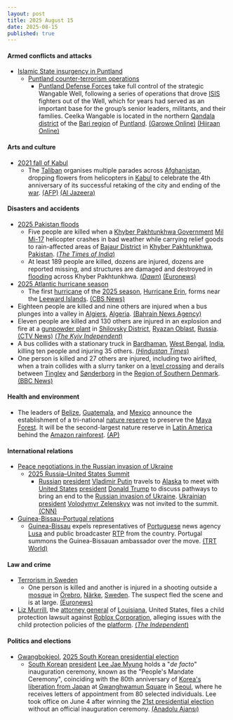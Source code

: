 ```yaml
---
layout: post
title: 2025 August 15
date: 2025-08-15
published: true
---
```



#### Armed conflicts and attacks

* [Islamic State insurgency in Puntland](https://en.wikipedia.org/wiki/Islamic_State_insurgency_in_Puntland "Islamic State insurgency in Puntland")
  * [Puntland counter-terrorism operations](https://en.wikipedia.org/wiki/Puntland_counter-terrorism_operations "Puntland counter-terrorism operations")
    * [Puntland Defense Forces](https://en.wikipedia.org/wiki/Puntland_Dervish_Force "Puntland Dervish Force") take full control of the strategic Wangable Well, following a series of operations that drove [ISIS](https://en.wikipedia.org/wiki/Islamic_State_%E2%80%93_Somalia_Province "Islamic State – Somalia Province") fighters out of the Well, which for years had served as an important base for the group’s senior leaders, militants, and their families. Ceelka Wangable is located in the northern [Qandala](https://en.wikipedia.org/wiki/Qandala "Qandala") [district](https://en.wikipedia.org/wiki/Qandala_District "Qandala District") of the [Bari region](https://en.wikipedia.org/wiki/Bari_Region "Bari Region") of [Puntland](https://en.wikipedia.org/wiki/Puntland "Puntland"). [(Garowe Online)](https://www.garoweonline.com/en/news/puntland/somalia-puntland-forces-seize-isis-hideout-as-u-s-backed-operation-gains-momentum) [(Hiiraan Online)](https://www.hiiraan.com/news4/2025/Aug/202577/puntland_forces_seize_isis_stronghold_at_wangable_well_in_bari_region.aspx)

#### Arts and culture

* [2021 fall of Kabul](https://en.wikipedia.org/wiki/2021_fall_of_Kabul "2021 fall of Kabul")
  * The [Taliban](https://en.wikipedia.org/wiki/Taliban "Taliban") organises multiple parades across [Afghanistan](https://en.wikipedia.org/wiki/Afghanistan "Afghanistan"), dropping flowers from helicopters in [Kabul](https://en.wikipedia.org/wiki/Kabul "Kabul") to celebrate the 4th anniversary of its successful retaking of the city and ending of the [war](https://en.wikipedia.org/wiki/War_in_Afghanistan_%282001%E2%80%932021%29 "War in Afghanistan (2001–2021)"). [(AFP)](https://us.afpnews.com/article/?taliban-mark-fourth-year-in-power-in-afghanistan,69LF8NQ) [(Al Jazeera)](https://www.aljazeera.com/news/2025/8/15/taliban-marks-fourth-anniversary-of-return-to-power-with-internal-threats)

#### Disasters and accidents

* [2025 Pakistan floods](https://en.wikipedia.org/wiki/2025_Pakistan_floods "2025 Pakistan floods")
  * Five people are killed when a [Khyber Pakhtunkhwa Government](https://en.wikipedia.org/wiki/Government_of_Khyber_Pakhtunkhwa "Government of Khyber Pakhtunkhwa") [Mil Mi-17](https://en.wikipedia.org/wiki/Mil_Mi-17 "Mil Mi-17") helicopter crashes in bad weather while carrying relief goods to rain-affected areas of [Bajaur District](https://en.wikipedia.org/wiki/Bajaur_District "Bajaur District") in [Khyber Pakhtunkhwa](https://en.wikipedia.org/wiki/Khyber_Pakhtunkhwa "Khyber Pakhtunkhwa"), [Pakistan](https://en.wikipedia.org/wiki/Pakistan "Pakistan"). [(*The Times of India*)](https://timesofindia.indiatimes.com/world/pakistan/pakistans-monsoon-fury-5-dead-after-rescue-helicopter-crashed-day-of-mourning-announced/articleshow/123322712.cms)
  * At least 189 people are killed, dozens are injured, dozens are reported missing, and structures are damaged and destroyed in [flooding](https://en.wikipedia.org/wiki/Flooding "Flooding") across Khyber Pakhtunkhwa. [(*Dawn*)](https://www.dawn.com/news/1931033) [(Euronews)](https://www.euronews.com/2025/08/15/flash-floods-in-india-and-pakistan-kill-over-200-people-scores-remain-missing)
* [2025 Atlantic hurricane season](https://en.wikipedia.org/wiki/2025_Atlantic_hurricane_season "2025 Atlantic hurricane season")
  * The first [hurricane](https://en.wikipedia.org/wiki/Hurricane "Hurricane") of the [2025 season](https://en.wikipedia.org/wiki/2025_Atlantic_hurricane_season "2025 Atlantic hurricane season"), [Hurricane Erin](https://en.wikipedia.org/wiki/Hurricane_Erin_%282025%29 "Hurricane Erin (2025)"), forms near the [Leeward Islands](https://en.wikipedia.org/wiki/Leeward_Islands "Leeward Islands"). [(CBS News)](https://www.cbsnews.com/amp/news/hurricane-erin-track-path/)
* Eighteen people are killed and nine others are injured when a bus plunges into a valley in [Algiers](https://en.wikipedia.org/wiki/Algiers "Algiers"), [Algeria](https://en.wikipedia.org/wiki/Algeria "Algeria"). [(Bahrain News Agency)](https://www.bna.bh/en/Algeriabuscrashkills18injures9.aspx?cms=q8FmFJgiscL2fwIzON1%2BDoU0MlJVGzDBzb4vD2fENrQ%3D)
* Eleven people are killed and 130 others are injured in an explosion and fire at a [gunpowder plant](https://en.wikipedia.org/wiki/Powder_mill "Powder mill") in [Shilovsky District](https://en.wikipedia.org/wiki/Shilovsky_District "Shilovsky District"), [Ryazan Oblast](https://en.wikipedia.org/wiki/Ryazan_Oblast "Ryazan Oblast"), [Russia](https://en.wikipedia.org/wiki/Russia "Russia"). [(CTV News)](https://www.ctvnews.ca/world/article/a-fire-at-a-russian-industrial-plant-kills-11-and-injures-130/) [(*The Kyiv Independent*)](https://kyivindependent.com/explosion-at-russian-gunpowder-plant-leaves-5-dead-20-injured/)
* A bus collides with a stationary truck in [Bardhaman](https://en.wikipedia.org/wiki/Bardhaman "Bardhaman"), [West Bengal](https://en.wikipedia.org/wiki/West_Bengal "West Bengal"), [India](https://en.wikipedia.org/wiki/India "India"), killing ten people and injuring 35 others. [(*Hindustan Times*)](https://www.hindustantimes.com/india-news/10-bihar-pilgrims-dead-35-injured-as-bus-rams-truck-in-west-bengal-s-burdwan-101755241239162.html)
* One person is killed and 27 others are injured, including two airlifted, when a train collides with a slurry tanker on a [level crossing](https://en.wikipedia.org/wiki/Level_crossing "Level crossing") and derails between [Tinglev](https://en.wikipedia.org/wiki/Tinglev "Tinglev") and [Sønderborg](https://en.wikipedia.org/wiki/S%C3%B8nderborg "Sønderborg") in the [Region of Southern Denmark](https://en.wikipedia.org/wiki/Region_of_Southern_Denmark "Region of Southern Denmark"). [(BBC News)](https://www.bbc.com/news/articles/cx235yjk3mmo)

#### Health and environment

* The leaders of [Belize](https://en.wikipedia.org/wiki/Belize "Belize"), [Guatemala](https://en.wikipedia.org/wiki/Guatemala "Guatemala"), and [Mexico](https://en.wikipedia.org/wiki/Mexico "Mexico") announce the establishment of a tri-national [nature reserve](https://en.wikipedia.org/wiki/Nature_reserve "Nature reserve") to preserve the [Maya Forest](https://en.wikipedia.org/wiki/Maya_Forest "Maya Forest"). It will be the second-largest nature reserve in [Latin America](https://en.wikipedia.org/wiki/Latin_America "Latin America") behind the [Amazon rainforest](https://en.wikipedia.org/wiki/Amazon_rainforest "Amazon rainforest"). [(AP)](https://apnews.com/article/mexico-guatemala-claudia-sheinbaum-bernardo-arevalo-ac95c0c5d2224343580920a2ea84ceb6)

#### International relations

* [Peace negotiations in the Russian invasion of Ukraine](https://en.wikipedia.org/wiki/Peace_negotiations_in_the_Russian_invasion_of_Ukraine "Peace negotiations in the Russian invasion of Ukraine")
  * [2025 Russia–United States Summit](https://en.wikipedia.org/wiki/2025_Russia%E2%80%93United_States_Summit "2025 Russia–United States Summit")
    * [Russian](https://en.wikipedia.org/wiki/Russia "Russia") [president](https://en.wikipedia.org/wiki/President_of_Russia "President of Russia") [Vladimir Putin](https://en.wikipedia.org/wiki/Vladimir_Putin "Vladimir Putin") travels to [Alaska](https://en.wikipedia.org/wiki/Alaska "Alaska") to meet with [United States](https://en.wikipedia.org/wiki/United_States "United States") [president](https://en.wikipedia.org/wiki/President_of_the_United_States "President of the United States") [Donald Trump](https://en.wikipedia.org/wiki/Donald_Trump "Donald Trump") to discuss pathways to bring an end to the [Russian invasion of Ukraine](https://en.wikipedia.org/wiki/Russian_invasion_of_Ukraine "Russian invasion of Ukraine"). [Ukrainian](https://en.wikipedia.org/wiki/Ukraine "Ukraine") [president](https://en.wikipedia.org/wiki/President_of_Ukraine "President of Ukraine") [Volodymyr Zelenskyy](https://en.wikipedia.org/wiki/Volodymyr_Zelenskyy "Volodymyr Zelenskyy") was not invited to the summit. [(CNN)](https://www.cnn.com/politics/live-news/trump-putin-meeting-news-08-15-25)
* [Guinea-Bissau–Portugal relations](https://en.wikipedia.org/wiki/Guinea-Bissau%E2%80%93Portugal_relations "Guinea-Bissau–Portugal relations")
  * [Guinea-Bissau](https://en.wikipedia.org/wiki/Guinea-Bissau "Guinea-Bissau") expels representatives of [Portuguese](https://en.wikipedia.org/wiki/Portugal "Portugal") news agency [Lusa](https://en.wikipedia.org/wiki/Lusa_News_Agency "Lusa News Agency") and public broadcaster [RTP](https://en.wikipedia.org/wiki/R%C3%A1dio_e_Televis%C3%A3o_de_Portugal "Rádio e Televisão de Portugal") from the country. Portugal summons the Guinea-Bissauan ambassador over the move. [(TRT World)](https://trt.global/afrika-english/article/2a7764c747e3)

#### Law and crime

* [Terrorism in Sweden](https://en.wikipedia.org/wiki/Terrorism_in_Sweden "Terrorism in Sweden")
  * One person is killed and another is injured in a shooting outside a [mosque](https://en.wikipedia.org/wiki/Mosque "Mosque") in [Örebro](https://en.wikipedia.org/wiki/%C3%96rebro "Örebro"), [Närke](https://en.wikipedia.org/wiki/N%C3%A4rke "Närke"), [Sweden](https://en.wikipedia.org/wiki/Sweden "Sweden"). The suspect fled the scene and is at large. [(Euronews)](https://www.euronews.com/2025/08/15/at-least-two-people-wounded-in-shooting-near-mosque-in-southern-sweden-police-say)
* [Liz Murrill](https://en.wikipedia.org/wiki/Liz_Murrill "Liz Murrill"), the [attorney general](https://en.wikipedia.org/wiki/List_of_attorneys_general_of_Louisiana "List of attorneys general of Louisiana") of [Louisiana](https://en.wikipedia.org/wiki/Louisiana "Louisiana"), United States, files a child protection lawsuit against [Roblox Corporation](https://en.wikipedia.org/wiki/Roblox_Corporation "Roblox Corporation"), alleging issues with the child protection policies of the [platform](https://en.wikipedia.org/wiki/Roblox "Roblox"). [(*The Independent*)](https://www.independent.co.uk/news/world/americas/roblox-lawsuit-louisiana-attorney-general-b2808252.html)

#### Politics and elections

* [Gwangbokjeol](https://en.wikipedia.org/wiki/Gwangbokjeol "Gwangbokjeol"), [2025 South Korean presidential election](https://en.wikipedia.org/wiki/2025_South_Korean_presidential_election "2025 South Korean presidential election")
  * [South Korean](https://en.wikipedia.org/wiki/South_Korea "South Korea") [president](https://en.wikipedia.org/wiki/President_of_South_Korea "President of South Korea") [Lee Jae Myung](https://en.wikipedia.org/wiki/Lee_Jae_Myung "Lee Jae Myung") holds a "*de facto*" inauguration ceremony, known as the "People's Mandate Ceremony", coinciding with the 80th anniversary of [Korea's liberation from Japan](https://en.wikipedia.org/wiki/National_Liberation_Day_of_Korea "National Liberation Day of Korea") at [Gwanghwamun Square](https://en.wikipedia.org/wiki/Gwanghwamun_Square "Gwanghwamun Square") in [Seoul](https://en.wikipedia.org/wiki/Seoul "Seoul"), where he receives letters of appointment from 80 selected individuals. Lee took office on June 4 after winning the [21st presidential election](https://en.wikipedia.org/wiki/2025_South_Korean_presidential_election "2025 South Korean presidential election") without an official inauguration ceremony. [(Anadolu Ajansı)](https://www.aa.com.tr/en/asia-pacific/south-korea-s-president-holds-symbolic-people-s-mandate-inauguration/3660656)
